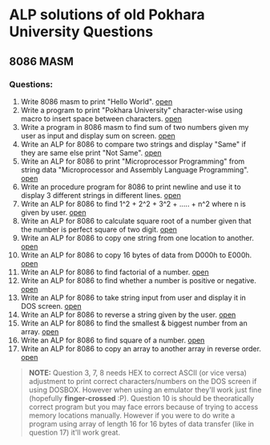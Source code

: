 # ALP solutions of old Pokhara University Questions

## 8086 MASM

### Questions:

1. Write 8086 masm to print "Hello World". [open](here)
2. Write a program to print "Pokhara University" character-wise using macro to insert space between characters. [open](here)
3. Write a program in 8086 masm to find sum of two numbers given my user as input and display sum on screen. [open](here)
4. Write an ALP for 8086 to compare two strings and display "Same" if they are same else print "Not Same". [open](here)
5. Write an ALP for 8086 to print "Microprocessor Programming" from string data "Microprocessor and Assembly Language Programming". [open](here)
6. Write an procedure program for 8086 to print newline and use it to display 3 different strings in different lines. [open](here)
7. Write an ALP for 8086 to find 1^2 + 2^2 + 3^2 + ..... + n^2 where n is given by user. [open](here)
8. Write an ALP for 8086 to calculate square root of a number given that the number is perfect square of two digit. [open](here)
9. Write an ALP for 8086 to copy one string from one location to another. [open](here)
10. Write an ALP for 8086 to copy 16 bytes of data from D000h to E000h. [open](here)
11. Write an ALP for 8086 to find factorial of a number. [open](here)
12. Write an ALP for 8086 to find whether a number is positive or negative. [open](here)
13. Write an ALP for 8086 to take string input from user and display it in DOS screen. [open](here)
14. Write an ALP for 8086 to reverse a string given by the user. [open](here)
15. Write an ALP for 8086 to find the smallest & biggest number from an array. [open](here)
16. Write an ALP for 8086 to find square of a number. [open](here)
17. Write an ALP for 8086 to copy an array to another array in reverse order. [open](here)

> **NOTE:** Question 3, 7, 8 needs HEX to correct ASCII (or vice versa) adjustment to print correct characters/numbers on the DOS screen if using DOSBOX. However when using an emulator they'll work just fine (hopefully **finger-crossed** :P).
> Question 10 is should be theoratically correct program but you may face errors because of trying to access memory locations manually. However if you were to do write a program using array of length 16 for 16 bytes of data transfer (like in question 17) it'll work great.
